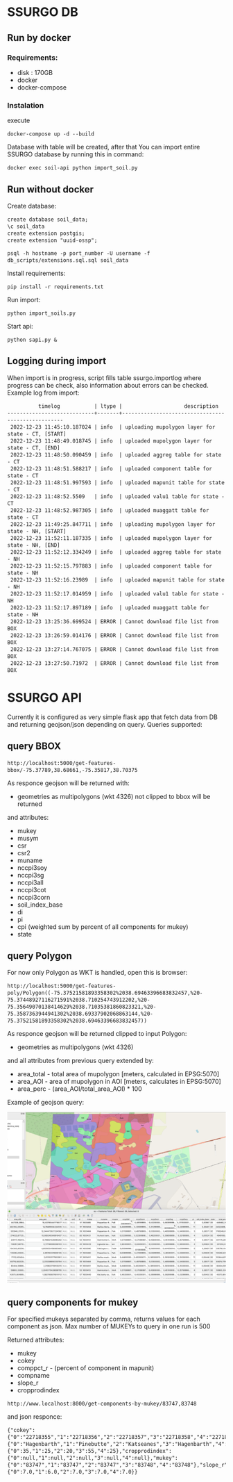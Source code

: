 # SSURGO DB

## Run by docker
### Requirements:
- disk : 170GB
- docker
- docker-compose

### Instalation
execute
```shell
docker-compose up -d --build
```
Database with table will be created, after that You can import entire SSURGO database by running this in command:
```shell
docker exec soil-api python import_soil.py
```

## Run without docker
Create database:
```postgresql
create database soil_data;
\c soil_data
create extension postgis;
create extension "uuid-ossp";
```
```shell
psql -h hostname -p port_number -U username -f db_scripts/extensions.sql.sql soil_data
```

Install requirements:
```shell
pip install -r requirements.txt
```

Run import:
```shell
python import_soils.py
```

Start api:
```shell
python sapi.py &
```

## Logging during import
When import is in progress, script fills table ssurgo.importlog where progress can be check, also information about errors can be checked.
Example log from import:
```
          timelog           | ltype |                    description                    
----------------------------+-------+---------------------------------------------------
 2022-12-23 11:45:10.187024 | info  | uploading mupolygon layer for state - CT, [START]
 2022-12-23 11:48:49.018745 | info  | uploaded mupolygon layer for state - CT, [END]
 2022-12-23 11:48:50.090459 | info  | uploaded aggreg table for state - CT
 2022-12-23 11:48:51.588217 | info  | uploaded component table for state - CT
 2022-12-23 11:48:51.997593 | info  | uploaded mapunit table for state - CT
 2022-12-23 11:48:52.5509   | info  | uploaded valu1 table for state - CT
 2022-12-23 11:48:52.987305 | info  | uploaded muaggatt table for state - CT
 2022-12-23 11:49:25.847711 | info  | uploading mupolygon layer for state - NH, [START]
 2022-12-23 11:52:11.187335 | info  | uploaded mupolygon layer for state - NH, [END]
 2022-12-23 11:52:12.334249 | info  | uploaded aggreg table for state - NH
 2022-12-23 11:52:15.797883 | info  | uploaded component table for state - NH
 2022-12-23 11:52:16.23989  | info  | uploaded mapunit table for state - NH
 2022-12-23 11:52:17.014959 | info  | uploaded valu1 table for state - NH
 2022-12-23 11:52:17.897189 | info  | uploaded muaggatt table for state - NH
 2022-12-23 13:25:36.699524 | ERROR | Cannot download file list from BOX
 2022-12-23 13:26:59.014176 | ERROR | Cannot download file list from BOX
 2022-12-23 13:27:14.767075 | ERROR | Cannot download file list from BOX
 2022-12-23 13:27:50.71972  | ERROR | Cannot download file list from BOX
```

# SSURGO API
Currently it is configured as very simple flask app that fetch data from DB and returning geojson/json depending on query. Queries supported:

## query BBOX
```browser
http://localhost:5000/get-features-bbox/-75.37789,38.68661,-75.35817,38.70375
```
As responce geojson will be returned with:
- geometries as multipolygons (wkt 4326) not clipped to bbox will be returned

and attributes:
- mukey
- musym
- csr 
- csr2
- muname 
- nccpi3soy
- nccpi3sg
- nccpi3all
- nccpi3cot
- nccpi3corn
- soil_index_base
- di
- pi
- cpi (weighted sum by percent of all components for mukey)
- state


## query Polygon

For now only Polygon as WKT is handled, open this is browser:
```browser
http://localhost:5000/get-features-poly/Polygon((-75.37521581893358302%2038.69463396683832457,%20-75.37448927116271591%2038.710254743912202,%20-75.35649070138414629%2038.71035381860823321,%20-75.3587363944941302%2038.69337902068863144,%20-75.37521581893358302%2038.69463396683832457))
```

As responce geojson will be returned clipped to input Polygon:
- geometries as multipolygons (wkt 4326) 

and all attributes from previous query extended by:
- area_total - total area of mupolygon [meters, calculated in EPSG:5070]
- area_AOI - area of mupolygon in AOI [meters, calculates in EPSG:5070]
- area_perc - (area_AOI/total_area_AOI) * 100

Example of geojson query:

![example stats](polygon_query.png)   


## query components for mukey

For specified mukeys separated by comma, returns values for each component as json.
Max number of MUKEYs to query in one run is 500

Returned attributes:
- mukey
- cokey
- comppct_r - (percent of component in mapunit)
- compname
- slope_r 
- cropprodindex

```browser
http://www.localhost:8000/get-components-by-mukey/83747,83748
```

and json responce:

```shell
{"cokey":{"0":"22718355","1":"22718356","2":"22718357","3":"22718358","4":"22718359"},"compname":{"0":"Hagenbarth","1":"Pinebutte","2":"Katseanes","3":"Hagenbarth","4":"Vadnais"},"comppct_r":{"0":35,"1":25,"2":20,"3":55,"4":25},"cropprodindex":{"0":null,"1":null,"2":null,"3":null,"4":null},"mukey":{"0":"83747","1":"83747","2":"83747","3":"83748","4":"83748"},"slope_r":{"0":7.0,"1":6.0,"2":7.0,"3":7.0,"4":7.0}}
```

